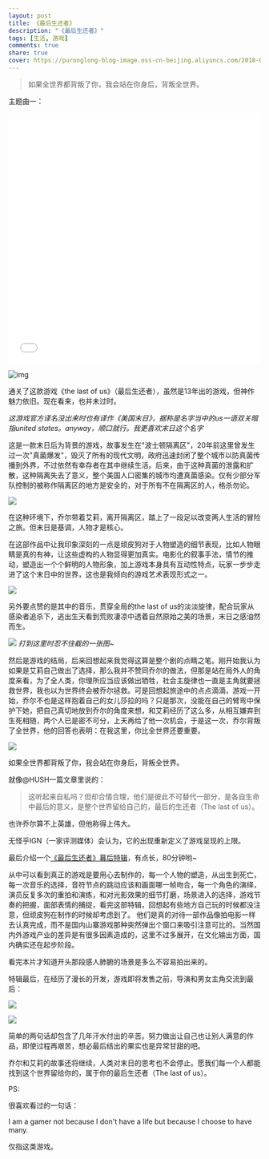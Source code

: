 ```yaml
---
layout: post
title: 《最后生还者》
description: "《最后生还者》"
tags: [生活, 游戏]
comments: true
share: true
cover: https://puronglong-blog-image.oss-cn-beijing.aliyuncs.com/2018-05-23-the-last-of-us.jpg
---
```


> 如果全世界都背叛了你，我会站在你身后，背叛全世界。

<!-- more -->

主题曲一：

<iframe src="//player.bilibili.com/player.html?aid=38113445&bvid=BV1Kt411i7wg&cid=66997382&page=1&high_quality=1&danmaku=0" scrolling="no" border="0" frameborder="no" framespacing="0" allowfullscreen="true" width="100%" height="500"></iframe>

![img](https://puronglong-blog-image.oss-cn-beijing.aliyuncs.com/2018-09-02-1.jpg)

通关了这款游戏《the last of us》（最后生还者），虽然是13年出的游戏，但神作魅力依旧。现在看来，也并未过时。

*这游戏官方译名没出来时也有译作《美国末日》，据称是名字当中的us一语双关暗指united states。anyway，顺口就行。我更喜欢末日这个名字*

这是一款末日后为背景的游戏，故事发生在"波士顿隔离区"，20年前这里曾发生过一次"真菌爆发"，毁灭了所有的现代文明，政府迅速封闭了整个城市以防真菌传播到外界，不过依然有幸存者在其中继续生活。后来，由于这种真菌的泄露和扩散，这种隔离失去了意义，整个美国人口密集的城市均遭真菌感染。仅有少部分军队控制的被称作隔离区的地方是安全的，对于所有不在隔离区的人，格杀勿论。

![](https://puronglong-blog-image.oss-cn-beijing.aliyuncs.com/2018-09-02-2.jpg)

在这种环境下，乔尔带着艾莉，离开隔离区，踏上了一段足以改变两人生活的冒险之旅。但末日是基调，人物才是核心。

在这部作品中让我印象深刻的一点是顽皮狗对于人物塑造的细节表现，比如人物眼睛是真的有神，让这些虚构的人物显得更加真实。电影化的叙事手法，情节的推动，塑造出一个个鲜明的人物形象，加上游戏本身具有互动性特点，玩家一步步走进了这个末日中的世界，这也是我倾向的游戏艺术表现形式之一。

![](https://puronglong-blog-image.oss-cn-beijing.aliyuncs.com/2018-09-02-3.jpg)

另外要点赞的是其中的音乐，贯穿全局的the last of us的淡淡旋律，配合玩家从感染者追杀下，逃出生天看到荒败凄凉中透着自然原始之美的场景，末日之感油然而生。

![](https://puronglong-blog-image.oss-cn-beijing.aliyuncs.com/2018-09-02-4.jpg)
*打到这里时忍不住截的一张图~*

然后是游戏的结局，后来回想起来我觉得这算是整个剧的点睛之笔。刚开始我认为如果是艾莉自己做出了选择，那么我并不赞同乔尔的做法，但那是站在局外人的角度来看，为了全人类，你理所应当应该做出牺牲，社会主旋律也一直是主角就要拯救世界，我也以为世界终会被乔尔拯救。可是回想起旅途中的点点滴滴，游戏一开始，乔尔不也是这样抱着自己的女儿莎拉的吗？只是那次，没能在自己的臂弯中保护下她，把自己真切地放到乔尔的角度来想，和艾莉经历了这么多，从相互嫌弃到生死相随，两个人已是密不可分，上天再给了他一次机会，于是这一次，乔尔背叛了全世界，他的回答也表明：在我这里，你比全世界还要重要。

![](https://puronglong-blog-image.oss-cn-beijing.aliyuncs.com/2018-09-02-5.jpg)

如果全世界都背叛了你，我会站在你身后，背叛全世界。

就像@HUSH一篇文章里说的：

> 这听起来自私吗？但却合情合理，他们是彼此不可替代一部分，是各自生命中最后的意义，是整个世界留给自己的，最后的生还者（The last of us）。

也许乔尔算不上英雄，但他称得上伟大。

无怪乎IGN（一家评测媒体）会认为，它的出现重新定义了游戏呈现的上限。

最后介绍一个[《最后生还者》幕后特辑](http://www.tudou.com/programs/view/8A-pd7Eobks/?FR=LIAN)，有点长，80分钟哟~

从中可以看到真正的游戏是要用心去制作的，每一个人物的塑造，从出生到死亡，每一次音乐的选择，音符节点的跳动应该和画面哪一帧吻合，每一个角色的演绎，演员反复多次的重拍和演练，和对光影效果的细节打磨，场景进入的选择，游戏节奏的把握，面部表情的捕捉，看完这部特辑，回想起有些地方自己玩的时候都没注意，但顽皮狗在制作的时候却考虑到了。
他们是真的对待一部作品像拍电影一样去认真完成，而不是国内山寨游戏那种突然弹出个窗口来吸引注意可比的。当然国内外游戏产业的差异是有很多因素造成的，这里不过多展开，在文化输出方面，国内确实还在起步阶段。

看完本片才知道开头那段感人肺腑的场景是多么不容易拍出来的。

特辑最后，在经历了漫长的开发，游戏即将发售之前，导演和男女主角交流到最后：

![](https://puronglong-blog-image.oss-cn-beijing.aliyuncs.com/2018-09-02-6.jpg)

![](https://puronglong-blog-image.oss-cn-beijing.aliyuncs.com/2018-09-02-7.jpg)

简单的两句话却包含了几年汗水付出的辛苦。努力做出让自己也让别人满意的作品，即使过程再艰苦，想必最后结出的果实也是异常甘甜的吧。

乔尔和艾莉的故事还将继续，人类对末日的思考也不会停止。愿我们每一个人都能找到这个世界留给你的，属于你的最后生还者（The last of us）。

PS:

很喜欢看过的一句话：

I am a gamer not because I don't have a life but because I choose to have many.

仅指这类游戏。
